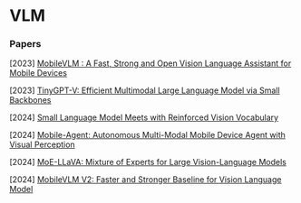 # VLM 

### Papers

[2023] [MobileVLM : A Fast, Strong and Open Vision Language Assistant for Mobile Devices](https://arxiv.org/abs/2312.16886)

[2023] [TinyGPT-V: Efficient Multimodal Large Language Model via Small Backbones](https://arxiv.org/abs/2312.16862)

[2024] [Small Language Model Meets with Reinforced Vision Vocabulary](https://arxiv.org/abs/2401.12503)

[2024] [Mobile-Agent: Autonomous Multi-Modal Mobile Device Agent with Visual Perception](https://arxiv.org/abs/2401.16158)

[2024] [MoE-LLaVA: Mixture of Experts for Large Vision-Language Models](https://arxiv.org/abs/2401.15947)

[2024] [MobileVLM V2: Faster and Stronger Baseline for Vision Language Model](https://arxiv.org/abs/2402.03766)

